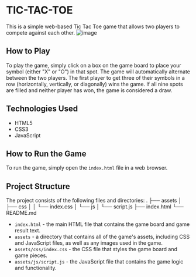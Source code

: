 # TIC-TAC-TOE
This is a simple web-based Tic Tac Toe game that allows two players to compete against each other.
![image](https://github.com/user-attachments/assets/3a7b352b-8944-42ba-a7c3-ca3c699be9ec)

## How to Play
To play the game, simply click on a box on the game board to place your symbol (either "X" or "O") in that spot. The game will automatically alternate between the two players. The first player to get three of their symbols in a row (horizontally, vertically, or diagonally) wins the game. If all nine spots are filled and neither player has won, the game is considered a draw.

## Technologies Used
* HTML5
* CSS3
* JavaScript

## How to Run the Game
To run the game, simply open the `index.html` file in a web browser.

## Project Structure
The project consists of the following files and directories:
.
├── assets
│   ├── css
│   │   └── index.css
│   └── js
│       └── script.js
├── index.html
└── README.md

* `index.html` - the main HTML file that contains the game board and game result text.
* `assets` - a directory that contains all of the game's assets, including CSS and JavaScript files, as well as any images used in the game.
* `assets/css/index.css` - the CSS file that styles the game board and game pieces.
* `assets/js/script.js` - the JavaScript file that contains the game logic and functionality.

